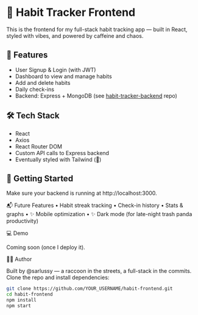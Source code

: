 # 🦝 Habit Tracker Frontend

This is the frontend for my full-stack habit tracking app — built in React, styled with vibes, and powered by caffeine and chaos.

## 🚀 Features

- User Signup & Login (with JWT)
- Dashboard to view and manage habits
- Add and delete habits
- Daily check-ins
- Backend: Express + MongoDB (see [habit-tracker-backend](link-to-backend-repo) repo)

## 🛠️ Tech Stack

- React
- Axios
- React Router DOM
- Custom API calls to Express backend
- Eventually styled with Tailwind (👀)

## 🧪 Getting Started

Make sure your backend is running at http://localhost:3000.

📬 Future Features
	•	Habit streak tracking
	•	Check-in history
	•	Stats & graphs
	•	✨ Mobile optimization
	•	✨ Dark mode (for late-night trash panda productivity)

💻 Demo

Coming soon (once I deploy it).

🧑‍💻 Author

Built by @sarlussy — a raccoon in the streets, a full-stack in the commits.
Clone the repo and install dependencies:

```bash
git clone https://github.com/YOUR_USERNAME/habit-frontend.git
cd habit-frontend
npm install
npm start
